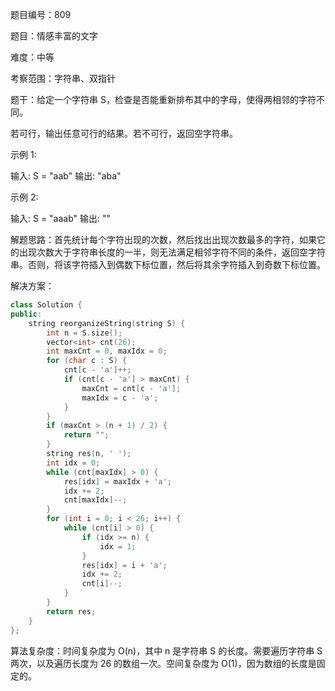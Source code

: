 题目编号：809

题目：情感丰富的文字

难度：中等

考察范围：字符串、双指针

题干：给定一个字符串 S，检查是否能重新排布其中的字母，使得两相邻的字符不同。

若可行，输出任意可行的结果。若不可行，返回空字符串。

示例 1:

输入: S = "aab"
输出: "aba"

示例 2:

输入: S = "aaab"
输出: ""

解题思路：首先统计每个字符出现的次数，然后找出出现次数最多的字符，如果它的出现次数大于字符串长度的一半，则无法满足相邻字符不同的条件，返回空字符串。否则，将该字符插入到偶数下标位置，然后将其余字符插入到奇数下标位置。

解决方案：

```cpp
class Solution {
public:
    string reorganizeString(string S) {
        int n = S.size();
        vector<int> cnt(26);
        int maxCnt = 0, maxIdx = 0;
        for (char c : S) {
            cnt[c - 'a']++;
            if (cnt[c - 'a'] > maxCnt) {
                maxCnt = cnt[c - 'a'];
                maxIdx = c - 'a';
            }
        }
        if (maxCnt > (n + 1) / 2) {
            return "";
        }
        string res(n, ' ');
        int idx = 0;
        while (cnt[maxIdx] > 0) {
            res[idx] = maxIdx + 'a';
            idx += 2;
            cnt[maxIdx]--;
        }
        for (int i = 0; i < 26; i++) {
            while (cnt[i] > 0) {
                if (idx >= n) {
                    idx = 1;
                }
                res[idx] = i + 'a';
                idx += 2;
                cnt[i]--;
            }
        }
        return res;
    }
};
```

算法复杂度：时间复杂度为 O(n)，其中 n 是字符串 S 的长度。需要遍历字符串 S 两次，以及遍历长度为 26 的数组一次。空间复杂度为 O(1)，因为数组的长度是固定的。